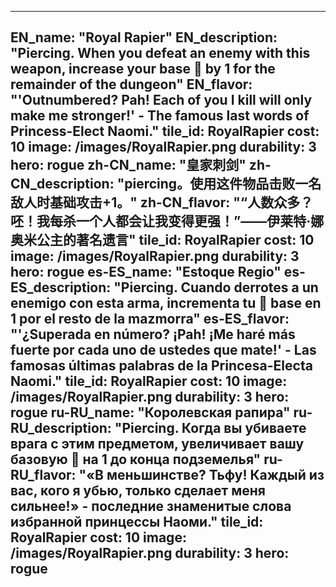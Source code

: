 ---

EN_name: "Royal Rapier"
EN_description: "Piercing. When you defeat an enemy with this weapon, increase your base 🔸 by 1 for the remainder of the dungeon"
EN_flavor: "'Outnumbered? Pah! Each of you I kill will only make me stronger!' - The famous last words of Princess-Elect Naomi."
tile_id: RoyalRapier
cost: 10
image: /images/RoyalRapier.png
durability: 3
hero: rogue
zh-CN_name: "皇家刺剑"
zh-CN_description: "piercing。使用这件物品击败一名敌人时基础攻击+1。"
zh-CN_flavor: "“人数众多？呸！我每杀一个人都会让我变得更强！”——伊莱特·娜奥米公主的著名遗言"
tile_id: RoyalRapier
cost: 10
image: /images/RoyalRapier.png
durability: 3
hero: rogue
es-ES_name: "Estoque Regio"
es-ES_description: "Piercing. Cuando derrotes a un enemigo con esta arma, incrementa tu 🔸 base en 1 por el resto de la mazmorra"
es-ES_flavor: "'¿Superada en número? ¡Pah! ¡Me haré más fuerte por cada uno de ustedes que mate!' - Las famosas últimas palabras de la Princesa-Electa Naomi."
tile_id: RoyalRapier
cost: 10
image: /images/RoyalRapier.png
durability: 3
hero: rogue
ru-RU_name: "Королевская рапира"
ru-RU_description: "Piercing. Когда вы убиваете врага с этим предметом, увеличивает вашу базовую 🔸 на 1 до конца подземелья"
ru-RU_flavor: "«В меньшинстве? Тьфу! Каждый из вас, кого я убью, только сделает меня сильнее!» - последние знаменитые слова избранной принцессы Наоми."
tile_id: RoyalRapier
cost: 10
image: /images/RoyalRapier.png
durability: 3
hero: rogue
---